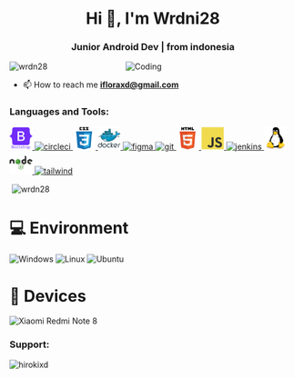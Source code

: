 <h1 align="center">Hi 👋, I'm Wrdni28</h1>
<h3 align="center">Junior Android Dev | from indonesia</h3>
<img align="right" alt="Coding" width="300" src="https://media1.tenor.com/images/05c23cc548b8aed12b2ba8b8bf273be6/tenor.gif?itemid=27705874">

<p align="left"> <img src="https://komarev.com/ghpvc/?username=wrdn28&label=Profile%20views&color=0e75b6&style=flat" alt="wrdn28" /> </p>

- 📫 How to reach me **ifloraxd@gmail.com**

<p align="left">
</p>

<h3 align="left">Languages and Tools:</h3>
<p align="left"> <a href="https://getbootstrap.com" target="_blank" rel="noreferrer"> <img src="https://raw.githubusercontent.com/devicons/devicon/master/icons/bootstrap/bootstrap-plain-wordmark.svg" alt="bootstrap" width="40" height="40"/> </a> <a href="https://circleci.com" target="_blank" rel="noreferrer"> <img src="https://www.vectorlogo.zone/logos/circleci/circleci-icon.svg" alt="circleci" width="40" height="40"/> </a> <a href="https://www.w3schools.com/css/" target="_blank" rel="noreferrer"> <img src="https://raw.githubusercontent.com/devicons/devicon/master/icons/css3/css3-original-wordmark.svg" alt="css3" width="40" height="40"/> </a> <a href="https://www.docker.com/" target="_blank" rel="noreferrer"> <img src="https://raw.githubusercontent.com/devicons/devicon/master/icons/docker/docker-original-wordmark.svg" alt="docker" width="40" height="40"/> </a> <a href="https://www.figma.com/" target="_blank" rel="noreferrer"> <img src="https://www.vectorlogo.zone/logos/figma/figma-icon.svg" alt="figma" width="40" height="40"/> </a> <a href="https://git-scm.com/" target="_blank" rel="noreferrer"> <img src="https://www.vectorlogo.zone/logos/git-scm/git-scm-icon.svg" alt="git" width="40" height="40"/> </a> <a href="https://www.w3.org/html/" target="_blank" rel="noreferrer"> <img src="https://raw.githubusercontent.com/devicons/devicon/master/icons/html5/html5-original-wordmark.svg" alt="html5" width="40" height="40"/> </a> <a href="https://developer.mozilla.org/en-US/docs/Web/JavaScript" target="_blank" rel="noreferrer"> <img src="https://raw.githubusercontent.com/devicons/devicon/master/icons/javascript/javascript-original.svg" alt="javascript" width="40" height="40"/> </a> <a href="https://www.jenkins.io" target="_blank" rel="noreferrer"> <img src="https://www.vectorlogo.zone/logos/jenkins/jenkins-icon.svg" alt="jenkins" width="40" height="40"/> </a> <a href="https://www.linux.org/" target="_blank" rel="noreferrer"> <img src="https://raw.githubusercontent.com/devicons/devicon/master/icons/linux/linux-original.svg" alt="linux" width="40" height="40"/> </a> <a href="https://nodejs.org" target="_blank" rel="noreferrer"> <img src="https://raw.githubusercontent.com/devicons/devicon/master/icons/nodejs/nodejs-original-wordmark.svg" alt="nodejs" width="40" height="40"/> </a> <a href="https://tailwindcss.com/" target="_blank" rel="noreferrer"> <img src="https://www.vectorlogo.zone/logos/tailwindcss/tailwindcss-icon.svg" alt="tailwind" width="40" height="40"/> </a> </p>

<p>&nbsp;<img align="center" src="https://github-readme-stats.vercel.app/api?username=wrdn28&show_icons=true&locale=en" alt="wrdn28" /></p>

# 💻 Environment
![Windows](https://img.shields.io/badge/Windows%2010-00BBFF?style=flat-square&logo=Windows&logoColor=ffffff)
![Linux](https://img.shields.io/badge/Linux-Mint%2000BBFF?style=flat-square&logo=Linux&logoColor=ffffff)
![Ubuntu](https://img.shields.io/badge/Ubuntu-ED9121?style=flat-square&logo=Ubuntu&logoColor=ffffff)

# 📱 Devices
![Xiaomi Redmi Note 8](https://img.shields.io/badge/Xiaomi%20Redmi%20Note%208%20-ED9121?style=flat-square&logo=xiaomi&logoColor=ffffff)

<h3 align="left">Support:</h3>
<p><a href="https://ko-fi.com/hirokixd"> <img align="left" src="https://cdn.ko-fi.com/cdn/kofi3.png?v=3" height="40" width="150" alt="hirokixd" /></a></p>
